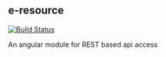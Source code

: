 ## e-resource

[![Build Status](https://travis-ci.org/epixa/e-resource.png)](https://travis-ci.org/epixa/e-resource)

An angular module for REST based api access
